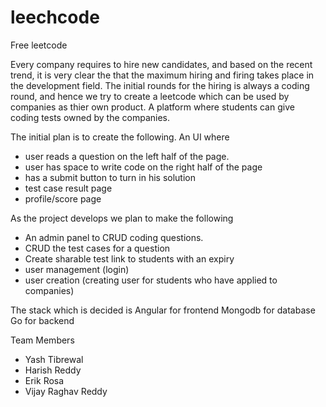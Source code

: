 # leechcode

Free leetcode

Every company requires to hire new candidates, and based on the recent trend, it is very clear the that the maximum hiring and firing takes place in the development field. The initial rounds for the hiring is always a coding round, and hence we try to create a leetcode which can be used by companies as thier own product. A platform where students can give coding tests owned by the companies.

The initial plan is to create the following.
An UI where
  - user reads a question on the left half of the page.
  - user has space to write code on the right half of the page
  - has a submit button to turn in his solution
  - test case result page
  - profile/score page

As the project develops
we plan to make the following
  - An admin panel to CRUD coding questions.
  - CRUD the test cases for a question
  - Create sharable test link to students with an expiry
  - user management (login)
  - user creation (creating user for students who have applied to companies)

The stack which is decided is
Angular for frontend
Mongodb for database
Go for backend

Team Members
 - Yash Tibrewal
 - Harish Reddy
 - Erik Rosa
 - Vijay Raghav Reddy
